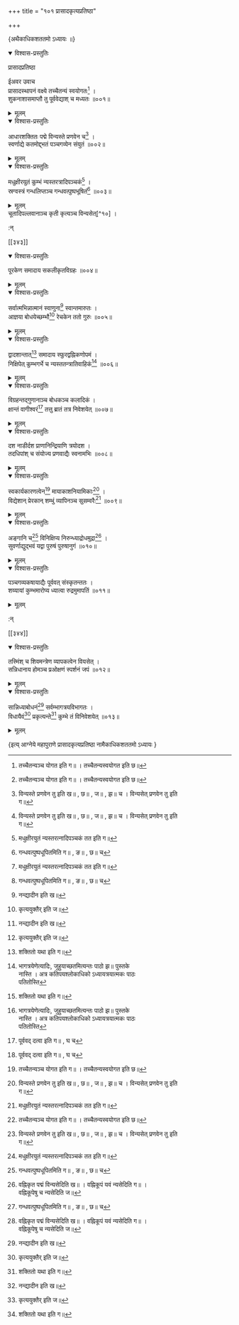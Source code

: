 +++
title = "१०१ प्रासादकृत्यप्रतिष्ठा"

+++
    
\{अथैकाधिकशततमो ऽध्यायः ॥\}


<details open><summary>विश्वास-प्रस्तुतिः</summary>

प्रासादप्रतिष्ठा  
    
ईअवर उवाच  
प्रासादस्थापनं वक्ष्ये तच्चैतन्यं स्वयोगतः[^६]   ।  
शुकनाशासमाप्तौ तु पूर्ववेद्याश् च मध्यतः   ॥००१॥
</details>

<details><summary>मूलम्</summary>

प्रासादप्रतिष्ठा  
    
ईअवर उवाच  
प्रासादस्थापनं वक्ष्ये तच्चैतन्यं स्वयोगतः[^६]   ।  
शुकनाशासमाप्तौ तु पूर्ववेद्याश् च मध्यतः   ॥००१॥
</details>  

<details open><summary>विश्वास-प्रस्तुतिः</summary>

आधारशक्तितः पद्मे विन्यस्ते प्रणवेन च[^७] ।  
स्वर्णाद्ये कतमोद्द्भतं पञ्चगव्येन संयुतं ॥००२॥
</details>

<details><summary>मूलम्</summary>

आधारशक्तितः पद्मे विन्यस्ते प्रणवेन च[^७] ।  
स्वर्णाद्ये कतमोद्द्भतं पञ्चगव्येन संयुतं ॥००२॥
</details>  

<details open><summary>विश्वास-प्रस्तुतिः</summary>

मधुक्षीरयुतं कुम्भं न्यस्तरत्रादिपञ्चकं[^८]   ।  
स्रग्वस्त्रं गन्धलिप्तञ्च गन्धवत्पुष्पभूषितं[^९]   ॥००३॥
</details>

<details><summary>मूलम्</summary>

मधुक्षीरयुतं कुम्भं न्यस्तरत्रादिपञ्चकं[^८]   ।  
स्रग्वस्त्रं गन्धलिप्तञ्च गन्धवत्पुष्पभूषितं[^९]   ॥००३॥
</details>  
चूतादिपल्लवानाञ्च कृती कृत्यञ्च विन्यसेत्[^१०] ।  
    
:न्  
    
[^१]: नन्द्यादीन इति ख॥  
    
[^२]: कृत्ययुक्तैर् इति ज॥  
    
[^३]: शक्तितो यथा इति ग॥  
    
[^४]: भागत्रयेणेत्यादिः, जुहुयाच्छतमित्यन्तः पाठो झ॥ पुस्तके  
नास्ति । अत्र कतिपयश्लोकाधिको ऽध्यायत्रयात्मकः पाठः  
पतितोस्ति  
    
[^५]: पूर्ववद् दत्वा इति ग॥ , घ च  
    
[^६]: तच्चैतन्यञ्च योगत इति ग॥ । तच्चैतन्यस्वयोगत इति छ॥  
    
[^७]: विन्यस्ते प्रणवेन तु इति ख॥ , छ॥ , ज॥ , झ॥ च । विन्यसेत् प्रणवेन तु इति  
ग॥  
    
[^८]: मधुक्षीरयुतं न्यस्तरत्नादिपञ्चकं तत इति ग॥  
    
[^९]: गन्धवत्पुष्पधूपितमिति ग॥ , ङ॥ , छ॥ च  
    
[^१०]: वह्निकृत पद्मं विन्यसेदिति ख॥ । वह्निकूपं यवं न्यसेदिति ग॥ ।  
वह्निकूपेषु च न्यसेदिति ज॥  

[[३४३]]
    

<details open><summary>विश्वास-प्रस्तुतिः</summary>

पूरकेण समादाय सकलीकृतविग्रहः ॥००४॥
</details>

<details><summary>मूलम्</summary>

पूरकेण समादाय सकलीकृतविग्रहः ॥००४॥
</details>  

<details open><summary>विश्वास-प्रस्तुतिः</summary>

सर्वात्मभिन्नात्मानं स्वाणुना[^१] स्वान्तमारुतः   ।  
आज्ञया बोधयेच्छम्भौ[^२] रेचकेन ततो गुरुः ॥००५॥
</details>

<details><summary>मूलम्</summary>

सर्वात्मभिन्नात्मानं स्वाणुना[^१] स्वान्तमारुतः   ।  
आज्ञया बोधयेच्छम्भौ[^२] रेचकेन ततो गुरुः ॥००५॥
</details>  

<details open><summary>विश्वास-प्रस्तुतिः</summary>

द्वादशान्तात्[^३] समादाय स्फुरद्वह्निकणोपमं   ।  
निक्षिपेत् कुम्भगर्भे च न्यस्ततन्त्रातिवाहिकं[^४] ॥००६॥
</details>

<details><summary>मूलम्</summary>

द्वादशान्तात्[^३] समादाय स्फुरद्वह्निकणोपमं   ।  
निक्षिपेत् कुम्भगर्भे च न्यस्ततन्त्रातिवाहिकं[^४] ॥००६॥
</details>  

<details open><summary>विश्वास-प्रस्तुतिः</summary>

विग्रहन्तद्गुणानाञ्च बोधकञ्च कलादिकं ।  
क्षान्तं वागीश्वरं[^५] तत्तु ब्रातं तत्र निवेशयेत्   ॥००७॥
</details>

<details><summary>मूलम्</summary>

विग्रहन्तद्गुणानाञ्च बोधकञ्च कलादिकं ।  
क्षान्तं वागीश्वरं[^५] तत्तु ब्रातं तत्र निवेशयेत्   ॥००७॥
</details>  

<details open><summary>विश्वास-प्रस्तुतिः</summary>

दश नाडीर्दश प्राणानिन्द्रियाणि त्रयोदश ।  
तदधिपांश् च संयोज्य प्रणवाद्यैः स्वनामभिः   ॥००८॥
</details>

<details><summary>मूलम्</summary>

दश नाडीर्दश प्राणानिन्द्रियाणि त्रयोदश ।  
तदधिपांश् च संयोज्य प्रणवाद्यैः स्वनामभिः   ॥००८॥
</details>  

<details open><summary>विश्वास-प्रस्तुतिः</summary>

स्वकार्यकारणत्वेन[^६] मायाकाशनियामिकाः[^७]   ।  
विद्येशान् प्रेरकान् शम्भुं व्यापिनञ्च सुसम्वरैः[^८]   ॥००९॥
</details>

<details><summary>मूलम्</summary>

स्वकार्यकारणत्वेन[^६] मायाकाशनियामिकाः[^७]   ।  
विद्येशान् प्रेरकान् शम्भुं व्यापिनञ्च सुसम्वरैः[^८]   ॥००९॥
</details>  

<details open><summary>विश्वास-प्रस्तुतिः</summary>

अङ्गानि च[^९] विनिक्षिप्य निरुन्ध्याद्रोधमुद्रा[^१०] ।  
सुवर्णाद्युद्भवं यद्वा पुरुषं पुरुषानुगं   ॥०१०॥
</details>

<details><summary>मूलम्</summary>

अङ्गानि च[^९] विनिक्षिप्य निरुन्ध्याद्रोधमुद्रा[^१०] ।  
सुवर्णाद्युद्भवं यद्वा पुरुषं पुरुषानुगं   ॥०१०॥
</details>  

<details open><summary>विश्वास-प्रस्तुतिः</summary>

पञ्चगव्यकषायाद्यैः पूर्ववत् संस्कृतन्ततः   ।  
शय्यायां कुम्भमारोप्य ध्यात्वा रुद्रमुमापतिं   ॥०११॥
</details>

<details><summary>मूलम्</summary>

पञ्चगव्यकषायाद्यैः पूर्ववत् संस्कृतन्ततः   ।  
शय्यायां कुम्भमारोप्य ध्यात्वा रुद्रमुमापतिं   ॥०११॥
</details>  
    
:न्  
    
[^१]: सर्वात्मभिन्नात्मानं स्वात्मना इति ख॥ । सर्वात्माभिन्नमात्मा च  
स्थाणुनेति ज॥  
    
[^२]: बोधयेच्छक्तौ इति ख॥ , घ॥ च  
    
[^३]: द्वादशान्तमिति ग॥ , ज॥ च  
    
[^४]: न्यस्य तत्र यथाक्रममिति ग॥ । न्यस्य तत्राभिवाहिकमिति छ॥ । न्यस्य  
तत्राभिवादकमिति ज॥  
    
[^५]: वामेश्वरमिति ख॥ । बाणेश्वरमिति ङ॥  
    
[^६]: अकार्यकारणत्वे नेति ख॥ , छ॥ च  
    
[^७]: प्रयामिका इति ख॥ , छ॥ च  
    
[^८]: व्यापिनञ्च स्वशक्तित इति झ॥ । व्यापिनञ्चास्य संस्रवैर् इति ङ॥  
    
[^९]: अज्ञाने चेति घ॥ , झ॥ च । अङ्कादि चेति ङ॥  
    
[^१०]: निर्मञ्छ्य द्रोणमुद्रया इति ग॥ । निरुन्ध्याद् द्रवमुद्रया इति झ॥  

[[३४४]]
    

<details open><summary>विश्वास-प्रस्तुतिः</summary>

तस्मिंश् च शिवमन्त्रेण व्यापकत्वेन वियसेत् ।  
सन्निधानाय होमञ्च प्रओक्षणं स्पर्शनं जपं   ॥०१२॥
</details>

<details><summary>मूलम्</summary>

तस्मिंश् च शिवमन्त्रेण व्यापकत्वेन वियसेत् ।  
सन्निधानाय होमञ्च प्रओक्षणं स्पर्शनं जपं   ॥०१२॥
</details>  

<details open><summary>विश्वास-प्रस्तुतिः</summary>

सान्निध्याबोधनं[^१] सर्वम्भागत्रयविभागतः ।  
विधायैवं[^२] प्रकृत्यन्ते[^३] कुम्भे तं विनिवेशयेत्   ॥०१३॥
</details>

<details><summary>मूलम्</summary>

सान्निध्याबोधनं[^१] सर्वम्भागत्रयविभागतः ।  
विधायैवं[^२] प्रकृत्यन्ते[^३] कुम्भे तं विनिवेशयेत्   ॥०१३॥
</details>

\{इत्य् आग्नेये महापुराणे प्रासादकृत्यप्रतिष्ठा नामैकाधिकशततमो ऽध्यायः  }
    